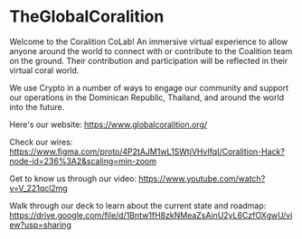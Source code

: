 # TheGlobalCoralition

Welcome to the Coralition CoLab! An immersive virtual experience to allow anyone around the world to connect with or contribute to the Coalition team on the ground. Their contribution and participation will be reflected in their virtual coral world.

We use Crypto in a number of ways to engage our community and support our operations in the Dominican Republic, Thailand, and around the world into the future. 

Here's our website: https://www.globalcoralition.org/

Check our wires: https://www.figma.com/proto/4P2tAJM1wL1SWtjVHvIfqI/Coralition-Hack?node-id=236%3A2&scaling=min-zoom

Get to know us through our video: https://www.youtube.com/watch?v=V_221qcl2mg

Walk through our deck to learn about the current state and roadmap: https://drive.google.com/file/d/1Bntw1fH8zkNMeaZsAinU2yL6CzfOXgwU/view?usp=sharing
